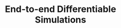 ---
title: End-to-end Differentiable Simulations

description: |
      We will create and end-to-end simulation framework that ties together electronic, atomic scale, morphological, and device scale properties using Density Functional Theory (DFT), Molecular Dynamics (MD), Phase Field, and Battery Models.

people:
  - Venkat
  - Emil
  - Pinwen
  - Valentin
  - Varun
  - Shang
  # - Kian

layout: project
last-updated: 2022-03-14
no-link: true
---